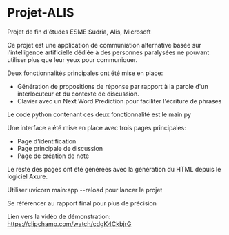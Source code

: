 # Projet-ALIS

Projet de fin d'études ESME Sudria, Alis, Microsoft 

Ce projet est une application de communiation alternative basée sur l'intelligence artificielle dédiée à des personnes paralysées ne pouvant utiliser plus que leur yeux pour communiquer.

Deux fonctionnalités principales ont été mise en place:
- Génération de propositions de réponse par rapport à la parole d'un interlocuteur et du contexte de discussion. 
- Clavier avec un Next Word Prediction pour faciliter l'écriture de phrases

Le code python contenant ces deux fonctionnalité est le main.py 

Une interface a été mise en place avec trois pages principales: 
- Page d'identification 
- Page principale de discussion
- Page de création de note 

Le reste des pages ont été générées avec la génération du HTML depuis le logiciel Axure. 

Utiliser uvicorn main:app --reload pour lancer le projet 

Se référencer au rapport final pour plus de précision

Lien vers la vidéo de démonstration: https://clipchamp.com/watch/cdgK4CkbjrG
